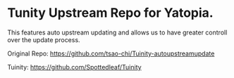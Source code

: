 # Tunity Upstream Repo for Yatopia. 
This features auto upstream updating and allows us to have greater controll over the update process.

Original Repo: https://github.com/tsao-chi/Tuinity-autoupstreamupdate

Tuinity: https://github.com/Spottedleaf/Tuinity

 
